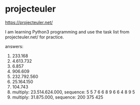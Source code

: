 # projecteuler
https://projecteuler.net/

I am learning Python3 programming and use the task list from projecteuler.net/ for practice.

answers:
1. 233.168
2. 4.613.732
3. 6.857
4. 906.609
5. 232.792.560
6. 25.164.150
7. 104.743
8. multiply: 23.514.624.000, sequence: 5 5 7 6 6 8 9 6 6 4 8 9 5
9. multiply: 31.875.000, sequence: 200 375 425